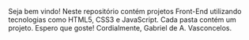Seja bem vindo! Neste repositório contém projetos Front-End
utilizando tecnologias como HTML5, CSS3 e JavaScript. Cada pasta contém um projeto. 
Espero que goste! 
Cordialmente,
Gabriel de A. Vasconcelos.
